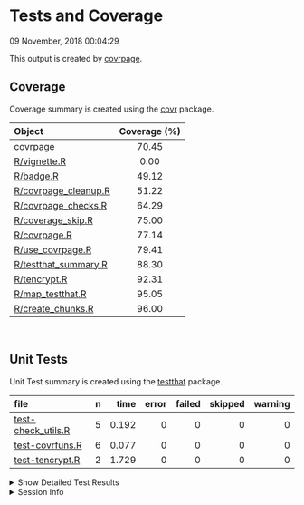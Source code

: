 Tests and Coverage
================
09 November, 2018 00:04:29

This output is created by
[covrpage](https://github.com/yonicd/covrpage).

## Coverage

Coverage summary is created using the
[covr](https://github.com/r-lib/covr) package.

| Object                                           | Coverage (%) |
| :----------------------------------------------- | :----------: |
| covrpage                                         |    70.45     |
| [R/vignette.R](../R/vignette.R)                  |     0.00     |
| [R/badge.R](../R/badge.R)                        |    49.12     |
| [R/covrpage\_cleanup.R](../R/covrpage_cleanup.R) |    51.22     |
| [R/covrpage\_checks.R](../R/covrpage_checks.R)   |    64.29     |
| [R/coverage\_skip.R](../R/coverage_skip.R)       |    75.00     |
| [R/covrpage.R](../R/covrpage.R)                  |    77.14     |
| [R/use\_covrpage.R](../R/use_covrpage.R)         |    79.41     |
| [R/testthat\_summary.R](../R/testthat_summary.R) |    88.30     |
| [R/tencrypt.R](../R/tencrypt.R)                  |    92.31     |
| [R/map\_testthat.R](../R/map_testthat.R)         |    95.05     |
| [R/create\_chunks.R](../R/create_chunks.R)       |    96.00     |

<br>

## Unit Tests

Unit Test summary is created using the
[testthat](https://github.com/r-lib/testthat)
package.

| file                                               | n |  time | error | failed | skipped | warning |
| :------------------------------------------------- | -: | ----: | ----: | -----: | ------: | ------: |
| [test-check\_utils.R](testthat/test-check_utils.R) | 5 | 0.192 |     0 |      0 |       0 |       0 |
| [test-covrfuns.R](testthat/test-covrfuns.R)        | 6 | 0.077 |     0 |      0 |       0 |       0 |
| [test-tencrypt.R](testthat/test-tencrypt.R)        | 2 | 1.729 |     0 |      0 |       0 |       0 |

<details closed>

<summary> Show Detailed Test Results
</summary>

| file                                                   | context                    | test                           | status | n |  time |
| :----------------------------------------------------- | :------------------------- | :----------------------------- | :----- | -: | ----: |
| [test-check\_utils.R](testthat/test-check_utils.R#L4)  | check for tests            | tests are detected             | PASS   | 1 | 0.002 |
| [test-check\_utils.R](testthat/test-check_utils.R#L15) | check for packages         | packages are detected          | PASS   | 3 | 0.014 |
| [test-check\_utils.R](testthat/test-check_utils.R#L24) | use covrpage               | test use\_covrpage             | PASS   | 1 | 0.176 |
| [test-covrfuns.R](testthat/test-covrfuns.R#L5)         | check summary covr         | covr\_summary: standard input  | PASS   | 1 | 0.041 |
| [test-covrfuns.R](testthat/test-covrfuns.R#L9_L11)     | check summary covr         | covr\_summary: empty input     | PASS   | 1 | 0.001 |
| [test-covrfuns.R](testthat/test-covrfuns.R#L19)        | check summary output types | with data: short               | PASS   | 1 | 0.020 |
| [test-covrfuns.R](testthat/test-covrfuns.R#L23)        | check summary output types | with data: long                | PASS   | 1 | 0.013 |
| [test-covrfuns.R](testthat/test-covrfuns.R#L27)        | check summary output types | with data: no data             | PASS   | 1 | 0.001 |
| [test-covrfuns.R](testthat/test-covrfuns.R#L35)        | check covr to df           | covr object to df: empty input | PASS   | 1 | 0.001 |
| [test-tencrypt.R](testthat/test-tencrypt.R#L17)        | encryption of PAT          | testing tencrypt: no add       | PASS   | 1 | 1.727 |
| [test-tencrypt.R](testthat/test-tencrypt.R#L23)        | encryption of PAT          | testing tencrypt: with add     | PASS   | 1 | 0.002 |

</details>

<details>

<summary> Session Info </summary>

| Field    | Value                               |
| :------- | :---------------------------------- |
| Version  | R version 3.5.1 (2018-07-02)        |
| Platform | x86\_64-apple-darwin15.6.0 (64-bit) |
| Running  | macOS High Sierra 10.13.6           |
| Language | en\_US                              |
| Timezone | America/New\_York                   |

| Package  | Version    |
| :------- | :--------- |
| testthat | 2.0.0.9000 |
| covr     | 3.2.0      |
| covrpage | 0.0.63     |

</details>

<!--- Final Status : pass --->
